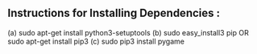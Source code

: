 ## Instructions for Installing Dependencies :
  (a) sudo apt-get install python3-setuptools
  (b) sudo easy_install3 pip
            OR
      sudo apt-get install pip3
  (c) sudo pip3 install pygame
